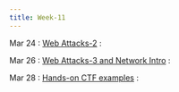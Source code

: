 ```yaml
---
title: Week-11
---
```


Mar 24
: [Web Attacks-2]()
  : 

Mar 26
: [Web Attacks-3 and Network Intro]()
  :  

Mar 28
: [Hands-on CTF examples]()
  : 



